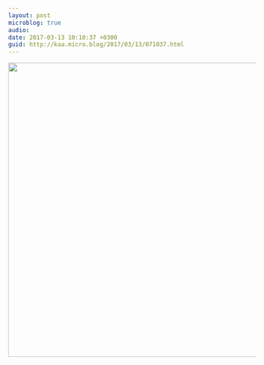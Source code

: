 ```yaml
---
layout: post
microblog: true
audio: 
date: 2017-03-13 10:10:37 +0300
guid: http://kaa.micro.blog/2017/03/13/071037.html
---
```



<img src="https://micro.kaa.bz/uploads/2018/8f6b29ab82.jpg" width="600" height="600" />
